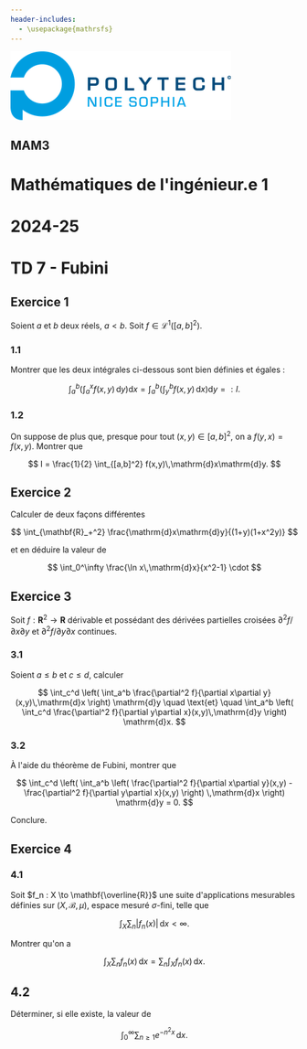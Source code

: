 ```yaml
---
header-includes:
  - \usepackage{mathrsfs}
---
```

![PNS](https://raw.githubusercontent.com/pns-mam/mi1/master/logo-pns.png)

## MAM3

# Mathématiques de l'ingénieur.e 1

# 2024-25

# TD 7 - Fubini

## Exercice 1

Soient $a$ et $b$ deux réels, $a < b$. Soit $f \in \mathscr{L}^1([a,b]^2)$.

### 1.1

Montrer que les deux intégrales ci-dessous sont bien définies et égales : 

$$ \int_a^b \left( \int_a^x f(x,y)\,\mathrm{d}y \right) \mathrm{d}x
 = \int_a^b \left( \int_y^b f(x,y)\,\mathrm{d}x \right) \mathrm{d}y =: I. $$

### 1.2

On suppose de plus que, presque pour tout $(x,y) \in [a,b]^2$, on a $f(y,x)=f(x,y)$. Montrer que

$$ I = \frac{1}{2} \int_{[a,b]^2} f(x,y)\,\mathrm{d}x\mathrm{d}y. $$

## Exercice 2

Calculer de deux façons différentes

$$ \int_{\mathbf{R}_+^2} \frac{\mathrm{d}x\mathrm{d}y}{(1+y)(1+x^2y)} $$

et en déduire la valeur de 

$$ \int_0^\infty \frac{\ln x\,\mathrm{d}x}{x^2-1} \cdot $$

## Exercice 3

Soit $f : \mathbf{R}^2 \to \mathbf{R}$ dérivable et possédant des dérivées partielles croisées $\partial^2 f/\partial x\partial y$ et 
$\partial^2 f/\partial y\partial x$ continues.

### 3.1

Soient $a \leq b$ et $c \leq d$, calculer

$$ \int_c^d \left( \int_a^b \frac{\partial^2 f}{\partial x\partial y}(x,y)\,\mathrm{d}x \right) \mathrm{d}y \quad \text{et} \quad
   \int_a^b \left( \int_c^d \frac{\partial^2 f}{\partial y\partial x}(x,y)\,\mathrm{d}y \right) \mathrm{d}x. $$

### 3.2

À l'aide du théorème de Fubini, montrer que

$$ \int_c^d \left( \int_a^b \left( \frac{\partial^2 f}{\partial x\partial y}(x,y) - \frac{\partial^2 f}{\partial y\partial x}(x,y) \right) \,\mathrm{d}x \right) \mathrm{d}y = 0. $$

Conclure.

## Exercice 4

### 4.1

Soit $f_n : X \to \mathbf{\overline{R}}$ une suite d'applications mesurables définies sur $(X,\mathscr{B},\mu)$, espace mesuré $\sigma$-fini, telle que

$$ \int_X \sum_n |f_n(x)|\,\mathrm{d}x < \infty. $$

Montrer qu'on a

$$ \int_X \sum_n f_n(x)\,\mathrm{d}x =
   \sum_n \int_X f_n(x)\,\mathrm{d}x. $$

## 4.2

Déterminer, si elle existe, la valeur de

$$ \int_0^\infty \sum_{n \geq 1} e^{-n^2 x}\,\mathrm{d}x. $$
